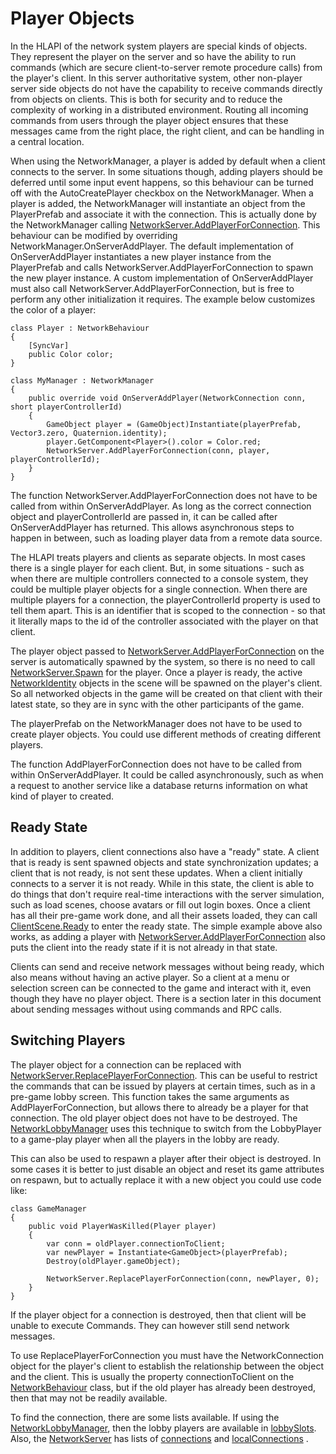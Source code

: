 Player Objects
==============

In the HLAPI of the network system players are special kinds of objects.  They represent the player on the server and so have the ability to run commands (which are secure client-to-server remote procedure calls) from the player's client. In this server authoritative system, other non-player server side objects do not have the capability to receive commands directly from objects on clients. This is both for security and to reduce the complexity of working in a distributed environment. Routing all incoming commands from users through the player object ensures that these messages came from the right place, the right client, and can be handling in a central location. 



When using the NetworkManager, a player is added by default when a client connects to the server. In some situations though, adding players should be deferred until some input event happens, so this behaviour can be turned off with the AutoCreatePlayer checkbox on the NetworkManager. When a player is added, the NetworkManager will instantiate an object from the PlayerPrefab and associate it with the connection. This is actually done by the NetworkManager calling  [NetworkServer.AddPlayerForConnection](ScriptRef:Networking.NetworkServer.AddPlayerForConnection.html). This behaviour can be modified by overriding NetworkManager.OnServerAddPlayer. The default implementation of OnServerAddPlayer instantiates a new player instance from the PlayerPrefab and calls NetworkServer.AddPlayerForConnection to spawn the new player instance. A custom implementation of OnServerAddPlayer must also call NetworkServer.AddPlayerForConnection, but is free to perform any other initialization it requires. The example below customizes the color of a player:

````
class Player : NetworkBehaviour
{
	[SyncVar]
	public Color color;
}

class MyManager : NetworkManager
{
	public override void OnServerAddPlayer(NetworkConnection conn, short playerControllerId)
	{
		GameObject player = (GameObject)Instantiate(playerPrefab, Vector3.zero, Quaternion.identity);
		player.GetComponent<Player>().color = Color.red;
		NetworkServer.AddPlayerForConnection(conn, player, playerControllerId);
	}
}
````

The function NetworkServer.AddPlayerForConnection does not have to be called from within OnServerAddPlayer. As long as the correct connection object and playerControllerId are passed in, it can be called after OnServerAddPlayer has returned. This allows asynchronous steps to happen in between, such as loading player data from a remote data source.

The HLAPI treats players and clients as separate objects. In most cases there is a single player for each client. But, in some situations - such as when there are multiple controllers connected to a console system, they could be multiple player objects for a single connection. When there are multiple players for a connection, the playerControllerId property is used to tell them apart. This is an identifier that is scoped to the connection - so that it literally maps to the id of the controller associated with the player on that client.

The player object passed to [NetworkServer.AddPlayerForConnection](ScriptRef:Networking.NetworkServer.AddPlayerForConnection.html) on the server is automatically spawned by the system, so there is no need to call [NetworkServer.Spawn](ScriptRef:Networking.NetworkServer.Spawn.html) for the player. Once a player is ready, the active [NetworkIdentity](ScriptRef:Networking.NetworkIdentity.html) objects in the scene will be spawned on the player's client. So all networked objects in the game will be created on that client with their latest state, so they are in sync with the other participants of the game.

The playerPrefab on the NetworkManager does not have to be used to create player objects. You could use different methods of creating different players.

The function AddPlayerForConnection does not have to be called from within OnServerAddPlayer. It could be called asynchronously, such as when a request to another service like a database returns information on what kind of player to created.


Ready State
----------------------

In addition to players, client connections also have a "ready" state. A client that is ready is sent spawned objects and state synchronization updates; a client that is not ready, is not sent these updates. When a client initially connects to a server it is not ready. While in this state, the client is able to do things that don't require real-time interactions with the server simulation, such as load scenes, choose avatars or fill out login boxes. Once a client has all their pre-game work done, and all their assets loaded, they can call [ClientScene.Ready](ScriptRef:Networking.ClientScene.Ready.html) to enter the ready state. The simple example above also works, as adding a player with [NetworkServer.AddPlayerForConnection](ScriptRef:Networking.NetworkServer.AddPlayerForConnection.html) also puts the client into the ready state if it is not already in that state.

Clients can send and receive network messages without being ready, which also means without having an active player. So a client at a menu or selection screen can be connected to the game and interact with it, even though they have no player object. There is a section later in this document about sending messages without using commands and RPC calls.

Switching Players
--------------------

The player object for a connection can be replaced with [NetworkServer.ReplacePlayerForConnection](ScriptRef:Networking.NetworkServer.ReplacePlayerForConnection). This can be useful to restrict the commands that can be issued by players at certain times, such as in a pre-game lobby screen.  This function takes the same arguments as AddPlayerForConnection, but allows there to already be a player for that connection. The old player object does not have to be destroyed. The [NetworkLobbyManager](ScriptRef:Networking.NetworkLobbyManager) uses this technique to switch from the LobbyPlayer to a game-play player when all the players in the lobby are ready.

This can also be used to respawn a player after their object is destroyed. In some cases it is better to just disable an object and reset its game attributes on respawn, but to actually replace it with a new object you could use code like:

````
class GameManager
{
    public void PlayerWasKilled(Player player)
    {
        var conn = oldPlayer.connectionToClient;
        var newPlayer = Instantiate<GameObject>(playerPrefab);
        Destroy(oldPlayer.gameObject);
    
        NetworkServer.ReplacePlayerForConnection(conn, newPlayer, 0);
    }
}
````

If the player object for a connection is destroyed, then that client will be unable to execute Commands. They can however still send network messages.

To use ReplacePlayerForConnection you must have the NetworkConnection object for the player's client to establish the relationship between the object and the client. This is usually the property connectionToClient on the [NetworkBehaviour](ScriptRef:Networking.NetworkBehaviour) class, but if the old player has already been destroyed, then that may not be readily available. 

To find the connection, there are some lists available. If using the [NetworkLobbyManager](ScriptRef:Networking.NetworkLobbyManager), then the lobby players are available in [lobbySlots](ScriptRef:Networking.NetworkLobbyManager-lobbySlots). Also, the [NetworkServer](ScriptRef:Networking.NetworkServer) has lists of [connections](ScriptRef:Networking.NetworkServer-connections) and [localConnections](ScriptRef:Networking.NetworkServer-localConnections) . 


